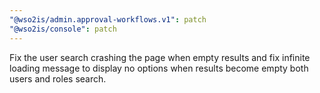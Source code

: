 ```yaml
---
"@wso2is/admin.approval-workflows.v1": patch
"@wso2is/console": patch
---
```


Fix the user search crashing the page when empty results and fix infinite loading message to display no options when results become empty both users and roles search.
